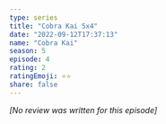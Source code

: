 ```yaml
---
type: series
title: "Cobra Kai 5x4"
date: "2022-09-12T17:37:13"
name: "Cobra Kai"
season: 5
episode: 4
rating: 2
ratingEmoji: ⭐️⭐️
share: false
---
```


_[No review was written for this episode]_
